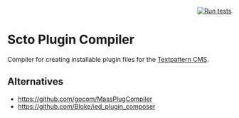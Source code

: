 <div align="right">

[![Run tests](https://github.com/trenc/scto-plugin-compiler/actions/workflows/run-tests.yml/badge.svg?branch=main)](https://github.com/trenc/scto-plugin-compiler/actions/workflows/run-tests.yml)

</div>

# Scto Plugin Compiler

Compiler for creating installable plugin files for the [Textpattern CMS](https://textpattern.com).

## Alternatives

* https://github.com/gocom/MassPlugCompiler
* https://github.com/Bloke/ied_plugin_composer
